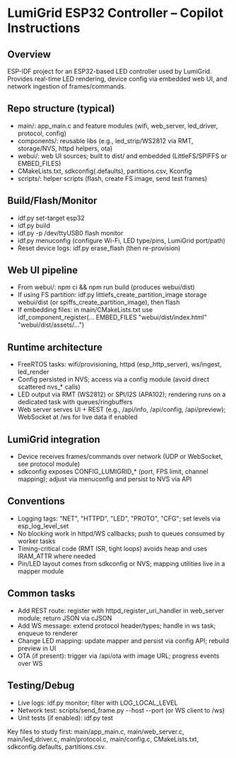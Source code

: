 # LumiGrid ESP32 Controller – Copilot Instructions

## Overview
ESP-IDF project for an ESP32-based LED controller used by LumiGrid. Provides real-time LED rendering, device config via embedded web UI, and network ingestion of frames/commands.

## Repo structure (typical)
- main/: app_main.c and feature modules (wifi, web_server, led_driver, protocol, config)
- components/: reusable libs (e.g., led_strip/WS2812 via RMT, storage/NVS, httpd helpers, ota)
- webui/: web UI sources; built to dist/ and embedded (LittleFS/SPIFFS or EMBED_FILES)
- CMakeLists.txt, sdkconfig(.defaults), partitions.csv, Kconfig
- scripts/: helper scripts (flash, create FS image, send test frames)

## Build/Flash/Monitor
- idf.py set-target esp32
- idf.py build
- idf.py -p /dev/ttyUSB0 flash monitor
- idf.py menuconfig (configure Wi-Fi, LED type/pins, LumiGrid port/path)
- Reset device logs: idf.py erase_flash (then re-provision)

## Web UI pipeline
- From webui/: npm ci && npm run build (produces webui/dist)
- If using FS partition: idf.py littlefs_create_partition_image storage webui/dist (or spiffs_create_partition_image), then flash
- If embedding files: in main/CMakeLists.txt use idf_component_register(... EMBED_FILES "webui/dist/index.html" "webui/dist/assets/...")

## Runtime architecture
- FreeRTOS tasks: wifi/provisioning, httpd (esp_http_server), ws/ingest, led_render
- Config persisted in NVS; access via a config module (avoid direct scattered nvs_* calls)
- LED output via RMT (WS2812) or SPI/I2S (APA102); rendering runs on a dedicated task with queues/ringbuffers
- Web server serves UI + REST (e.g., /api/info, /api/config, /api/preview); WebSocket at /ws for live data if enabled

## LumiGrid integration
- Device receives frames/commands over network (UDP or WebSocket, see protocol module)
- sdkconfig exposes CONFIG_LUMIGRID_* (port, FPS limit, channel mapping); adjust via menuconfig and persist to NVS via API

## Conventions
- Logging tags: "NET", "HTTPD", "LED", "PROTO", "CFG"; set levels via esp_log_level_set
- No blocking work in httpd/WS callbacks; push to queues consumed by worker tasks
- Timing-critical code (RMT ISR, tight loops) avoids heap and uses IRAM_ATTR where needed
- Pin/LED layout comes from sdkconfig or NVS; mapping utilities live in a mapper module

## Common tasks
- Add REST route: register with httpd_register_uri_handler in web_server module; return JSON via cJSON
- Add WS message: extend protocol header/types; handle in ws task; enqueue to renderer
- Change LED mapping: update mapper and persist via config API; rebuild preview in UI
- OTA (if present): trigger via /api/ota with image URL; progress events over WS

## Testing/Debug
- Live logs: idf.py monitor; filter with LOG_LOCAL_LEVEL
- Network test: scripts/send_frame.py --host <ip> --port <port> (or WS client to /ws)
- Unit tests (if enabled): idf.py test

Key files to study first: main/app_main.c, main/web_server.c, main/led_driver.c, main/protocol.c, main/config.c, CMakeLists.txt, sdkconfig.defaults, partitions.csv.
